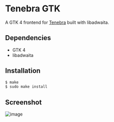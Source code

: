 # Tenebra GTK
A GTK 4 frontend for [Tenebra](https://github.com/UE2020/tenebra) built with libadwaita.

## Dependencies
- GTK 4
- libadwaita

## Installation
```sh
$ make
$ sudo make install
```

## Screenshot
![image](https://github.com/user-attachments/assets/c5d45978-0bcd-433f-8475-45af48436032)
